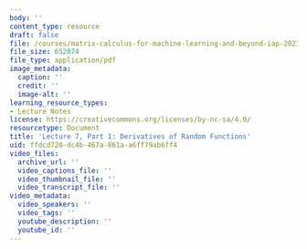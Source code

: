 ```yaml
---
body: ''
content_type: resource
draft: false
file: /courses/matrix-calculus-for-machine-learning-and-beyond-iap-2023/mit18_s096iap23_lec11.pdf
file_size: 652074
file_type: application/pdf
image_metadata:
  caption: ''
  credit: ''
  image-alt: ''
learning_resource_types:
- Lecture Notes
license: https://creativecommons.org/licenses/by-nc-sa/4.0/
resourcetype: Document
title: 'Lecture 7, Part 1: Derivatives of Random Functions'
uid: ffdcd720-dc4b-467a-861a-a6ff79ab6ff4
video_files:
  archive_url: ''
  video_captions_file: ''
  video_thumbnail_file: ''
  video_transcript_file: ''
video_metadata:
  video_speakers: ''
  video_tags: ''
  youtube_description: ''
  youtube_id: ''
---
```

